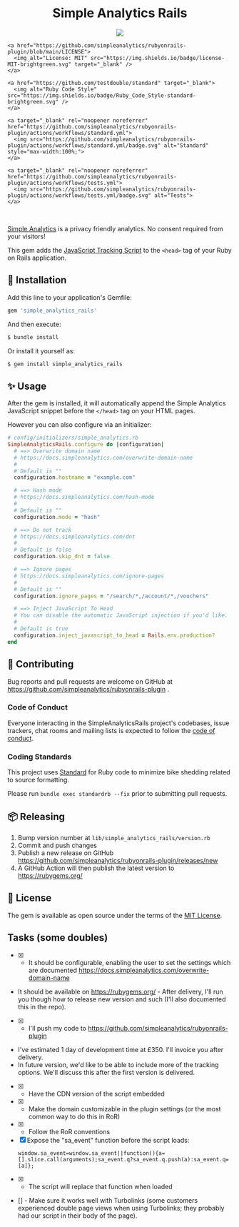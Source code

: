 <p align="center">
  <h1 align="center">Simple Analytics Rails</h1>
  <p align="center">
    <img src="https://img.shields.io/gem/v/simple_analytics_rails.svg?color=red" />

    <a href="https://github.com/simpleanalytics/rubyonrails-plugin/blob/main/LICENSE">
      <img alt="License: MIT" src="https://img.shields.io/badge/license-MIT-brightgreen.svg" target="_blank" />
    </a>

    <a href="https://github.com/testdouble/standard" target="_blank">
      <img alt="Ruby Code Style" src="https://img.shields.io/badge/Ruby_Code_Style-standard-brightgreen.svg" />
    </a>

    <a target="_blank" rel="noopener noreferrer" href="https://github.com/simpleanalytics/rubyonrails-plugin/actions/workflows/standard.yml">
      <img src="https://github.com/simpleanalytics/rubyonrails-plugin/actions/workflows/standard.yml/badge.svg" alt="Standard" style="max-width:100%;">
    </a>

    <a target="_blank" rel="noopener noreferrer" href="https://github.com/simpleanalytics/rubyonrails-plugin/actions/workflows/tests.yml">
      <img src="https://github.com/simpleanalytics/rubyonrails-plugin/actions/workflows/tests.yml/badge.svg" alt="Tests">
    </a>
  </p>
</p>
<br />

[Simple Analytics](https://simpleanalytics.com/) is a privacy friendly analytics. No consent required from your visitors!

This gem adds the [JavaScript Tracking Script](https://docs.simpleanalytics.com/script) to the `<head>` tag of your Ruby on Rails application.

## 🚀 Installation

Add this line to your application's Gemfile:

```ruby
gem 'simple_analytics_rails'
```

And then execute:

```bash
$ bundle install
```

Or install it yourself as:

```bash
$ gem install simple_analytics_rails
````

## ✨ Usage

After the gem is installed, it will automatically append the Simple Analytics JavaScript snippet before the `</head>` tag on your HTML pages.

However you can also configure via an initializer:

```ruby
# config/initializers/simple_analytics.rb
SimpleAnalyticsRails.configure do |configuration|
  # ==> Overwrite domain name
  # https://docs.simpleanalytics.com/overwrite-domain-name
  #
  # Default is ""
  configuration.hostname = "example.com"

  # ==> Hash mode
  # https://docs.simpleanalytics.com/hash-mode
  #
  # Default is ""
  configuration.mode = "hash"

  # ==> Do not track
  # https://docs.simpleanalytics.com/dnt
  #
  # Default is false
  configuration.skip_dnt = false

  # ==> Ignore pages
  # https://docs.simpleanalytics.com/ignore-pages
  #
  # Default is ""
  configuration.ignore_pages = "/search/*,/account/*,/vouchers"

  # ==> Inject JavaScript To Head
  # You can disable the automatic JavaScript injection if you'd like.
  #
  # Default is true
  configuration.inject_javascript_to_head = Rails.env.production?
end
```

## 🙏 Contributing

Bug reports and pull requests are welcome on GitHub at https://github.com/simpleanalytics/rubyonrails-plugin .

### Code of Conduct

Everyone interacting in the SimpleAnalyticsRails project's codebases, issue trackers, chat rooms and mailing lists is expected to follow the [code of conduct](https://github.com/simpleanalytics/rubyonrails-plugin/blob/main/CODE_OF_CONDUCT.md).

### Coding Standards

This project uses [Standard](https://github.com/testdouble/standard) for Ruby code to minimize bike shedding related to source formatting.

Please run `bundle exec standardrb --fix` prior to submitting pull requests.

## 📦 Releasing

1. Bump version number at `lib/simple_analytics_rails/version.rb`
1. Commit and push changes
1. Publish a new release on GitHub https://github.com/simpleanalytics/rubyonrails-plugin/releases/new
1. A GitHub Action will then publish the latest version to https://rubygems.org/

## 📝 License

The gem is available as open source under the terms of the [MIT License](https://opensource.org/licenses/MIT).

## Tasks (some doubles)

- [X] - It should be configurable, enabling the user to set the settings which are documented https://docs.simpleanalytics.com/overwrite-domain-name
- It should be available on https://rubygems.org/ - After delivery, I'll run you though how to release new version and such (I'll also documented this in the repo).
- [X] - I'll push my code to https://github.com/simpleanalytics/rubyonrails-plugin
- I've estimated 1 day of development time at £350. I'll invoice you after delivery.
- In future version, we'd like to be able to include more of the tracking options. We'll discuss this after the first version is delivered.
- [X] - Have the CDN version of the script embedded
- [X] - Make the domain customizable in the plugin settings (or the most common way to do this in RoR)
- [X] - Follow the RoR conventions
- [X] Expose the "sa_event" function before the script loads:
    ```
    window.sa_event=window.sa_event||function(){a=[].slice.call(arguments);sa_event.q?sa_event.q.push(a):sa_event.q=[a]};
    ```
- [X] - The script will replace that function when loaded
- [] - Make sure it works well with Turbolinks (some customers experienced double page views when using Turbolinks; they probably had our script in their body of the page).
